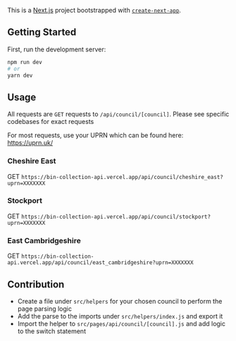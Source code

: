 This is a [Next.js](https://nextjs.org/) project bootstrapped with [`create-next-app`](https://github.com/vercel/next.js/tree/canary/packages/create-next-app).

## Getting Started

First, run the development server:

```bash
npm run dev
# or
yarn dev
```

## Usage

All requests are `GET` requests to `/api/council/[council]`.  Please see specific codebases for exact requests

For most requests, use your UPRN which can be found here: https://uprn.uk/


### Cheshire East
GET `https://bin-collection-api.vercel.app/api/council/cheshire_east?uprn=XXXXXXX`

### Stockport
GET `https://bin-collection-api.vercel.app/api/council/stockport?uprn=XXXXXXX`

### East Cambridgeshire
GET `https://bin-collection-api.vercel.app/api/council/east_cambridgeshire?uprn=XXXXXXX`



## Contribution
- Create a file under `src/helpers` for your chosen council to perform the page parsing logic
- Add the parse to the imports under `src/helpers/index.js` and export it
- Import the helper to `src/pages/api/council/[council].js` and add logic to the switch statement
